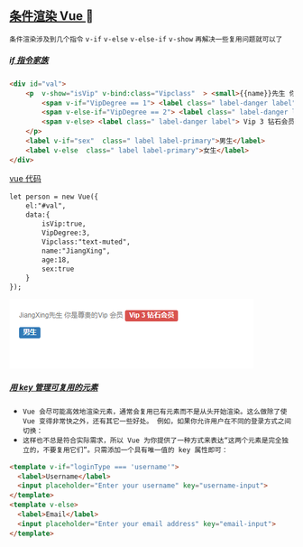 [条件渲染 Vue ](#top) <b id="top"></b>  :maple_leaf:
----
`条件渲染涉及到几个指令` `v-if` `v-else` `v-else-if` `v-show` `再解决一些复用问题就可以了`

##### [if 指令家族](#top)
```html
<div id="val">
    <p  v-show="isVip" v-bind:class="Vipclass"  > <small>{{name}}先生 你是尊贵的Vip 会员</small>
        <span v-if="VipDegree == 1"> <label class=" label-danger label"> Vip 1 高级会员</label> </span>
        <span v-else-if="VipDegree == 2"> <label class=" label-danger label"> Vip 2 超级会员</label> </span>
        <span v-else> <label class=" label-danger label"> Vip 3 钻石会员</label> </span>       
    </p>
    <label v-if="sex"  class=" label label-primary">男生</label>
    <label v-else  class=" label label-primary">女生</label>
</div>
```
[vue 代码](#top)
```node
let person = new Vue({
    el:"#val",
    data:{
        isVip:true,
        VipDegree:3,
        Vipclass:"text-muted",
        name:"JiangXing",
        age:18,
        sex:true
    }
});
```
![结果图](/Resources/vue/v-if.png)

##### [用 key 管理可复用的元素](#top)
* `Vue 会尽可能高效地渲染元素，通常会复用已有元素而不是从头开始渲染。这么做除了使 Vue 变得非常快之外，还有其它一些好处。
例如，如果你允许用户在不同的登录方式之间切换：`
* `这样也不总是符合实际需求，所以 Vue 为你提供了一种方式来表达“这两个元素是完全独立的，不要复用它们”。只需添加一个具有唯一值的 key 属性即可：`
```html
<template v-if="loginType === 'username'">
  <label>Username</label>
  <input placeholder="Enter your username" key="username-input">
</template>
<template v-else>
  <label>Email</label>
  <input placeholder="Enter your email address" key="email-input">
</template>
```

